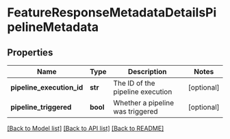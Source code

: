 # FeatureResponseMetadataDetailsPipelineMetadata

## Properties
Name | Type | Description | Notes
------------ | ------------- | ------------- | -------------
**pipeline_execution_id** | **str** | The ID of the pipeline execution | [optional] 
**pipeline_triggered** | **bool** | Whether a pipeline was triggered | [optional] 

[[Back to Model list]](../README.md#documentation-for-models) [[Back to API list]](../README.md#documentation-for-api-endpoints) [[Back to README]](../README.md)

